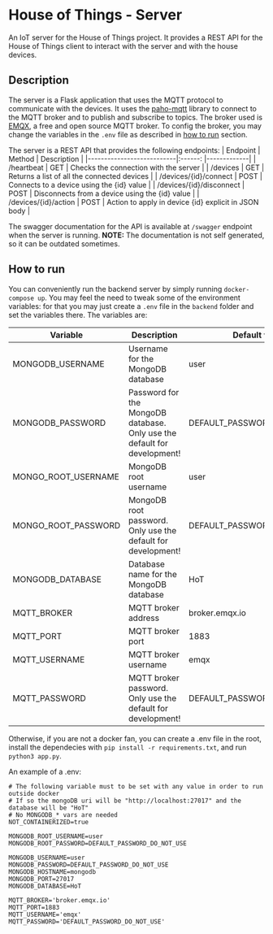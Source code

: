 # House of Things - Server

An IoT server for the House of Things project. It provides a REST API for the House of Things client to interact with the server and with the house devices.

## Description

The server is a Flask application that uses the MQTT protocol to communicate with the devices. It uses the [paho-mqtt](https://pypi.org/project/paho-mqtt/) library to connect to the MQTT broker and to publish and subscribe to topics. The broker used is [EMQX](https://www.emqx.io/), a free and open source MQTT broker. To config the broker, you may change the variables in the `.env` file as described in [how to run](#how-to-run) section.

The server is a REST API that provides the following endpoints:
| Endpoint | Method | Description |
|---------------------------|:------: |-------------|
| /heartbeat | GET | Checks the connection with the server |
| /devices | GET | Returns a list of all the connected devices |
| /devices/{id}/connect | POST | Connects to a device using the {id} value |
| /devices/{id}/disconnect | POST | Disconnects from a device using the {id} value |
| /devices/{id}/action | POST | Action to apply in device {id} explicit in JSON body |

The swagger documentation for the API is available at `/swagger` endpoint when the server is running.
**NOTE:** The documentation is not self generated, so it can be outdated sometimes.

## How to run

You can conveniently run the backend server by simply running `docker-compose up`. You may feel the need to tweak some of the environment variables: for that you may just create a `.env` file in the `backend` folder and set the variables there. The variables are:

| Variable            | Description                                                              | Default value               |
| ------------------- | ------------------------------------------------------------------------ | --------------------------- |
| MONGODB_USERNAME    | Username for the MongoDB database                                        | user                        |
| MONGODB_PASSWORD    | Password for the MongoDB database. Only use the default for development! | DEFAULT_PASSWORD_DO_NOT_USE |
| MONGO_ROOT_USERNAME | MongoDB root username                                                    | user                        |
| MONGO_ROOT_PASSWORD | MongoDB root password. Only use the default for development!             | DEFAULT_PASSWORD_DO_NOT_USE |
| MONGODB_DATABASE    | Database name for the MongoDB database                                   | HoT                         |
| MQTT_BROKER         | MQTT broker address                                                      | broker.emqx.io              |
| MQTT_PORT           | MQTT broker port                                                         | 1883                        |
| MQTT_USERNAME       | MQTT broker username                                                     | emqx                        |
| MQTT_PASSWORD       | MQTT broker password. Only use the default for development!              | DEFAULT_PASSWORD_DO_NOT_USE |

Otherwise, if you are not a docker fan, you can create a .env file in the root, install the dependecies with `pip install -r requirements.txt`, and run `python3 app.py`.

An example of a .env:

```
# The following variable must to be set with any value in order to run outside docker
# If so the mongoDB uri will be "http://localhost:27017" and the database will be "HoT"
# No MONGODB_* vars are needed
NOT_CONTAINERIZED=true

MONGODB_ROOT_USERNAME=user
MONGODB_ROOT_PASSWORD=DEFAULT_PASSWORD_DO_NOT_USE

MONGODB_USERNAME=user
MONGODB_PASSWORD=DEFAULT_PASSWORD_DO_NOT_USE
MONGODB_HOSTNAME=mongodb
MONGODB_PORT=27017
MONGODB_DATABASE=HoT

MQTT_BROKER='broker.emqx.io'
MQTT_PORT=1883
MQTT_USERNAME='emqx'
MQTT_PASSWORD='DEFAULT_PASSWORD_DO_NOT_USE'
```
